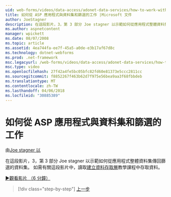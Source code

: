 ```yaml
---
uid: web-forms/videos/data-access/adonet-data-services/how-to-work-with-datasets-and-filters-from-an-asp-application
title: 如何從 ASP 應用程式與資料集和篩選的工作 |Microsoft 文件
author: JoeStagner
description: 在這段影片，3，第 3 部分 Joe stagner 以示範如何從應用程式整體資料集傳回篩選的資料集。 如需詳細資訊 ab...
ms.author: aspnetcontent
manager: wpickett
ms.date: 08/07/2008
ms.topic: article
ms.assetid: 4ea744fa-ee7f-45a5-a0de-e3b17af67d8c
ms.technology: dotnet-webforms
ms.prod: .net-framework
msc.legacyurl: /web-forms/videos/data-access/adonet-data-services/how-to-work-with-datasets-and-filters-from-an-asp-application
msc.type: video
ms.openlocfilehash: 27f42a4fe5bc05bfc82fd60e81373e5ccc2811cc
ms.sourcegitcommit: f8852267f463b62d7f975e56bea9aa3f68fbbdeb
ms.translationtype: MT
ms.contentlocale: zh-TW
ms.lasthandoff: 04/06/2018
ms.locfileid: "30885389"
---
```

<a name="how-to-work-with-datasets-and-filters-from-an-asp-application"></a>如何從 ASP 應用程式與資料集和篩選的工作
====================
由[Joe stagner 以](https://github.com/JoeStagner)

在這段影片，3，第 3 部分 Joe stagner 以示範如何從應用程式整體資料集傳回篩選的資料集。 如需有關這段影片中，讀取[建立資料存取層](../../../overview/data-access/introduction/creating-a-data-access-layer-vb.md)教學課程中存取資料。

[&#9654;觀看影片 （6 分鐘）](https://channel9.msdn.com/Blogs/ASP-NET-Site-Videos/how-to-work-with-datasets-and-filters-from-an-asp-application)

> [!div class="step-by-step"]
> [上一步](how-to-manually-bind-a-dataset-to-a-datagrid.md)
